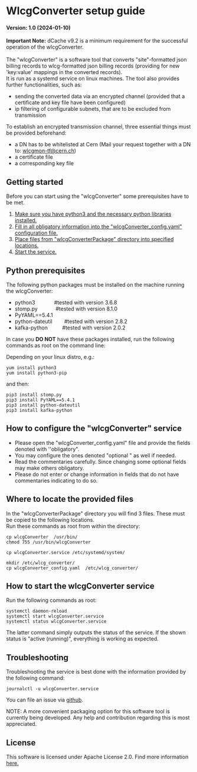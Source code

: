 # WlcgConverter setup guide
#### Version: 1.0 (2024-01-10) 
**Important Note:** dCache v9.2 is a minimum requirement for the successful operation of the wlcgConverter. <br><br>
The "wlcgConverter" is a software tool that converts "site"-formatted json billing records to wlcg-formatted json billing records (providing for new 'key:value' mappings in the converted records).  
It is run as a systemd service on linux machines.
The tool also provides further functionalities, such as:
- sending the converted data via an encrypted channel (provided that a certificate and key file have been configured)
- ip filtering of configurable subnets, that are to be excluded from transmission



To establish an encrypted transmission channel, three essential things must be provided beforehand:
- a DN has to be whitelisted at Cern (Mail your request together with a DN to: [wlcgmon-tf@cern.ch](mailto:wlcgmon-tf@cern.ch))
- a certificate file
- a corresponding key file

## Getting started

Before you can start using the "wlcgConverter" some prerequisites have to be met.

1. [Make sure you have python3 and the necessary python libraries installed.](#python-prerequisites)
2. [Fill in all obligatory information into the "wlcgConverter_config.yaml" configuration file.](#how-to-configure-the-wlcgconverter-service)
3. [Place files from "wlcgConverterPackage" directory into specified locations.](#where-to-locate-the-provided-files)
4. [Start the service.](#how-to-start-the-wlcgconverter-service)


## Python prerequisites
The following python packages must be installed on the machine running the wlcgConverter:

- python3                 &ensp;&thinsp;&ensp;&thinsp;&ensp;&thinsp;&ensp;&thinsp;&ensp;&thinsp;#tested with version 3.6.8
- stomp.py               &ensp;&thinsp;&ensp;&thinsp;&ensp;&thinsp;&ensp;&thinsp;&ensp;#tested with version 8.1.0
- PyYAML==5.4.1
- python-dateutil    &ensp;&thinsp;&ensp;&thinsp;&ensp;&thinsp;#tested with version 2.8.2
-  kafka-python    &ensp;&thinsp;&ensp;&thinsp;&ensp;&thinsp;&ensp;#tested with version  2.0.2

In case you **DO NOT** have these packages installed, run the following commands as root on the command line:

Depending on your linux distro, e.g.:
```
yum install python3
yum install python3-pip   
```
and then:
```
pip3 install stomp.py
pip3 install PyYAML==5.4.1
pip3 install python-dateutil 
pip3 install kafka-python
```

## How to configure the "wlcgConverter" service
- Please open the "wlcgConverter_config.yaml" file and provide the fields denoted with ''obligatory".  
- You may configure the ones denoted "optional " as well if needed. 
- Read the commentaries carefully. Since changing some optional
fields may make others obligatory.
- Please do not enter or change information in fields that do not have commentaries indicating to do so.  



## Where to locate the provided files
In the "wlcgConverterPackage" directory you will find 3 files. These must be copied to the following locations.  
Run these commands as root from within the directory:
```
cp wlcgConverter  /usr/bin/
chmod 755 /usr/bin/wlcgConverter

cp wlcgConverter.service /etc/systemd/system/

mkdir /etc/wlcg_converter/
cp wlcgConverter_config.yaml  /etc/wlcg_converter/
```
## How to start the wlcgConverter service
Run the following commands as root:
```
systemctl daemon-reload
systemctl start wlcgConverter.service 
systemctl status wlcgConverter.service 
```
The latter command simply outputs the status of the service. If the shown status is "active (running)", everything is working 
as expected. 
## Troubleshooting
Troubleshooting the service is best done with the information provided by the following command:
```
journalctl -u wlcgConverter.service
```

You can file an issue via [github](https://github.com/dCache/wlcgConverter/issues). 

NOTE: A more convenient packaging option for this software tool is currently being developed. Any help and contribution regarding this is most appreciated. 

## License
This software is licensed under Apache License 2.0. Find more information [here.](https://www.apache.org/licenses/LICENSE-2.0)

